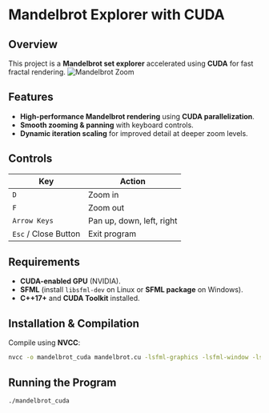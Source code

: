 # **Mandelbrot Explorer with CUDA**

## **Overview**
This project is a **Mandelbrot set explorer** accelerated using **CUDA** for fast fractal rendering. 
![Mandelbrot Zoom](mandelbrot.gif)

## **Features**
- **High-performance Mandelbrot rendering** using **CUDA parallelization**.
- **Smooth zooming & panning** with keyboard controls.
- **Dynamic iteration scaling** for improved detail at deeper zoom levels.

## **Controls**
| **Key** | **Action** |
|---------|-----------|
| `D` | Zoom in |
| `F` | Zoom out |
| `Arrow Keys` | Pan up, down, left, right |
| `Esc` / Close Button | Exit program |

## **Requirements**
- **CUDA-enabled GPU** (NVIDIA).
- **SFML** (install `libsfml-dev` on Linux or **SFML package** on Windows).
- **C++17+** and **CUDA Toolkit** installed.

## **Installation & Compilation**
Compile using **NVCC**:

```bash
nvcc -o mandelbrot_cuda mandelbrot.cu -lsfml-graphics -lsfml-window -lsfml-system
```


## **Running the Program**
```bash
./mandelbrot_cuda
```
